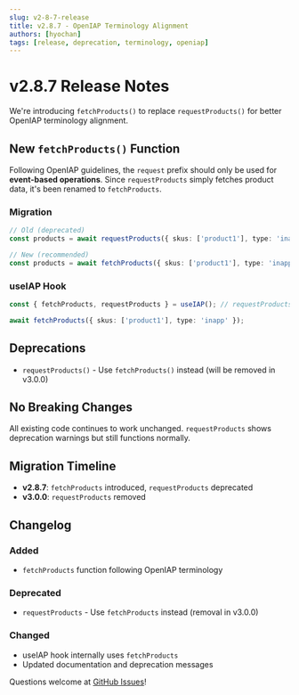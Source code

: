```yaml
---
slug: v2-8-7-release
title: v2.8.7 - OpenIAP Terminology Alignment
authors: [hyochan]
tags: [release, deprecation, terminology, openiap]
---
```


# v2.8.7 Release Notes

We're introducing `fetchProducts()` to replace `requestProducts()` for better OpenIAP terminology alignment.

## New `fetchProducts()` Function

Following OpenIAP guidelines, the `request` prefix should only be used for **event-based operations**. Since `requestProducts` simply fetches product data, it's been renamed to `fetchProducts`.

### Migration

```typescript
// Old (deprecated)
const products = await requestProducts({ skus: ['product1'], type: 'inapp' });

// New (recommended)
const products = await fetchProducts({ skus: ['product1'], type: 'inapp' });
```

### useIAP Hook

```typescript
const { fetchProducts, requestProducts } = useIAP(); // requestProducts still works but deprecated

await fetchProducts({ skus: ['product1'], type: 'inapp' });
```

## Deprecations

- `requestProducts()` - Use `fetchProducts()` instead (will be removed in v3.0.0)

## No Breaking Changes

All existing code continues to work unchanged. `requestProducts` shows deprecation warnings but still functions normally.

## Migration Timeline

- **v2.8.7**: `fetchProducts` introduced, `requestProducts` deprecated  
- **v3.0.0**: `requestProducts` removed

## Changelog

### Added
- `fetchProducts` function following OpenIAP terminology

### Deprecated  
- `requestProducts` - Use `fetchProducts` instead (removal in v3.0.0)

### Changed
- useIAP hook internally uses `fetchProducts`
- Updated documentation and deprecation messages

Questions welcome at [GitHub Issues](https://github.com/hyochan/expo-iap/issues)!
